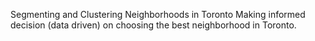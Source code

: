 Segmenting and Clustering Neighborhoods in Toronto
Making informed decision (data driven) on choosing the best neighborhood in Toronto.
